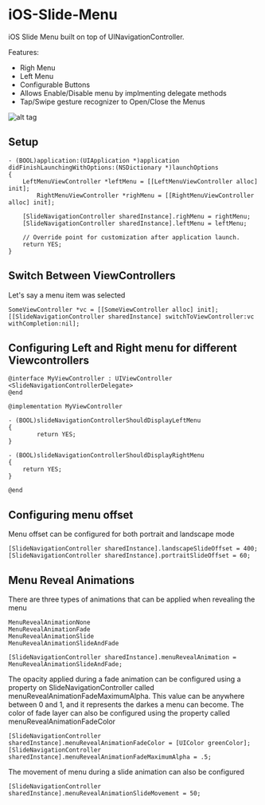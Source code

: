 iOS-Slide-Menu
==============

iOS Slide Menu built on top of UINavigationController.

Features: 
- Righ Menu
- Left Menu
- Configurable Buttons
- Allows Enable/Disable menu by implmenting delegate methods
- Tap/Swipe gesture recognizer to Open/Close the Menus

![alt tag](https://raw.github.com/aryaxt/iOS-Slide-Menu/master/screenshot.png)

Setup
---------
```
- (BOOL)application:(UIApplication *)application didFinishLaunchingWithOptions:(NSDictionary *)launchOptions
{
	LeftMenuViewController *leftMenu = [[LeftMenuViewController alloc] init];
        RightMenuViewController *righMenu = [[RightMenuViewController alloc] init];
	
	[SlideNavigationController sharedInstance].righMenu = rightMenu;
	[SlideNavigationController sharedInstance].leftMenu = leftMenu;
	
    // Override point for customization after application launch.
    return YES;
}
```
Switch Between ViewControllers
----------
Let's say a menu item was selected
```
SomeViewController *vc = [[SomeViewController alloc] init];
[[SlideNavigationController sharedInstance] switchToViewController:vc withCompletion:nil];
```
Configuring Left and Right menu for different Viewcontrollers
---------
```
@interface MyViewController : UIViewController <SlideNavigationControllerDelegate>
@end
```
```
@implementation MyViewController

- (BOOL)slideNavigationControllerShouldDisplayLeftMenu
{
        return YES;
}

- (BOOL)slideNavigationControllerShouldDisplayRightMenu
{
	return YES;
}

@end
```

Configuring menu offset
---------
Menu offset can be configured for both portrait and landscape mode
```
[SlideNavigationController sharedInstance].landscapeSlideOffset = 400;
[SlideNavigationController sharedInstance].portraitSlideOffset = 60;
```
Menu Reveal Animations
---------
There are three types of animations that can be applied when revealing the menu

```
MenuRevealAnimationNone
MenuRevealAnimationFade
MenuRevealAnimationSlide
MenuRevealAnimationSlideAndFade

[SlideNavigationController sharedInstance].menuRevealAnimation = MenuRevealAnimationSlideAndFade;
```

The opacity applied during a fade animation can be configured using a property on SlideNavigationController called menuRevealAnimationFadeMaximumAlpha. This value can be anywhere between 0 and 1, and it represents the darkes a menu can become. The color of fade layer can also be configured using the property called menuRevealAnimationFadeColor
```
[SlideNavigationController sharedInstance].menuRevealAnimationFadeColor = [UIColor greenColor];
[SlideNavigationController sharedInstance].menuRevealAnimationFadeMaximumAlpha = .5;
```

The movement of menu during a slide animation can also be configured
```
[SlideNavigationController sharedInstance].menuRevealAnimationSlideMovement = 50;
```

